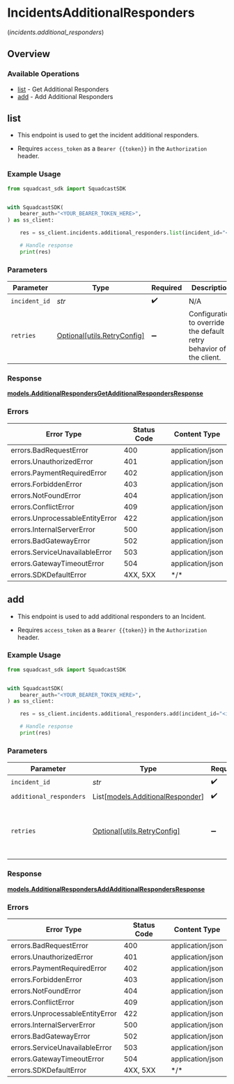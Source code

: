 # IncidentsAdditionalResponders
(*incidents.additional_responders*)

## Overview

### Available Operations

* [list](#list) - Get Additional Responders
* [add](#add) - Add Additional Responders

## list

- This endpoint is used to get the incident additional responders.

- Requires `access_token` as a `Bearer {{token}}` in the `Authorization` header.

### Example Usage

<!-- UsageSnippet language="python" operationID="AdditionalResponders_getAdditionalResponders" method="get" path="/v3/incidents/{incidentID}/additional-responders" -->
```python
from squadcast_sdk import SquadcastSDK


with SquadcastSDK(
    bearer_auth="<YOUR_BEARER_TOKEN_HERE>",
) as ss_client:

    res = ss_client.incidents.additional_responders.list(incident_id="<id>")

    # Handle response
    print(res)

```

### Parameters

| Parameter                                                           | Type                                                                | Required                                                            | Description                                                         |
| ------------------------------------------------------------------- | ------------------------------------------------------------------- | ------------------------------------------------------------------- | ------------------------------------------------------------------- |
| `incident_id`                                                       | *str*                                                               | :heavy_check_mark:                                                  | N/A                                                                 |
| `retries`                                                           | [Optional[utils.RetryConfig]](../../models/utils/retryconfig.md)    | :heavy_minus_sign:                                                  | Configuration to override the default retry behavior of the client. |

### Response

**[models.AdditionalRespondersGetAdditionalRespondersResponse](../../models/additionalrespondersgetadditionalrespondersresponse.md)**

### Errors

| Error Type                      | Status Code                     | Content Type                    |
| ------------------------------- | ------------------------------- | ------------------------------- |
| errors.BadRequestError          | 400                             | application/json                |
| errors.UnauthorizedError        | 401                             | application/json                |
| errors.PaymentRequiredError     | 402                             | application/json                |
| errors.ForbiddenError           | 403                             | application/json                |
| errors.NotFoundError            | 404                             | application/json                |
| errors.ConflictError            | 409                             | application/json                |
| errors.UnprocessableEntityError | 422                             | application/json                |
| errors.InternalServerError      | 500                             | application/json                |
| errors.BadGatewayError          | 502                             | application/json                |
| errors.ServiceUnavailableError  | 503                             | application/json                |
| errors.GatewayTimeoutError      | 504                             | application/json                |
| errors.SDKDefaultError          | 4XX, 5XX                        | \*/\*                           |

## add

- This endpoint is used to add additional responders to an Incident.

- Requires `access_token` as a `Bearer {{token}}` in the `Authorization` header.

### Example Usage

<!-- UsageSnippet language="python" operationID="AdditionalResponders_addAdditionalResponders" method="put" path="/v3/incidents/{incidentID}/additional-responders" -->
```python
from squadcast_sdk import SquadcastSDK


with SquadcastSDK(
    bearer_auth="<YOUR_BEARER_TOKEN_HERE>",
) as ss_client:

    res = ss_client.incidents.additional_responders.add(incident_id="<id>", additional_responders=[])

    # Handle response
    print(res)

```

### Parameters

| Parameter                                                               | Type                                                                    | Required                                                                | Description                                                             |
| ----------------------------------------------------------------------- | ----------------------------------------------------------------------- | ----------------------------------------------------------------------- | ----------------------------------------------------------------------- |
| `incident_id`                                                           | *str*                                                                   | :heavy_check_mark:                                                      | N/A                                                                     |
| `additional_responders`                                                 | List[[models.AdditionalResponder](../../models/additionalresponder.md)] | :heavy_check_mark:                                                      | N/A                                                                     |
| `retries`                                                               | [Optional[utils.RetryConfig]](../../models/utils/retryconfig.md)        | :heavy_minus_sign:                                                      | Configuration to override the default retry behavior of the client.     |

### Response

**[models.AdditionalRespondersAddAdditionalRespondersResponse](../../models/additionalrespondersaddadditionalrespondersresponse.md)**

### Errors

| Error Type                      | Status Code                     | Content Type                    |
| ------------------------------- | ------------------------------- | ------------------------------- |
| errors.BadRequestError          | 400                             | application/json                |
| errors.UnauthorizedError        | 401                             | application/json                |
| errors.PaymentRequiredError     | 402                             | application/json                |
| errors.ForbiddenError           | 403                             | application/json                |
| errors.NotFoundError            | 404                             | application/json                |
| errors.ConflictError            | 409                             | application/json                |
| errors.UnprocessableEntityError | 422                             | application/json                |
| errors.InternalServerError      | 500                             | application/json                |
| errors.BadGatewayError          | 502                             | application/json                |
| errors.ServiceUnavailableError  | 503                             | application/json                |
| errors.GatewayTimeoutError      | 504                             | application/json                |
| errors.SDKDefaultError          | 4XX, 5XX                        | \*/\*                           |